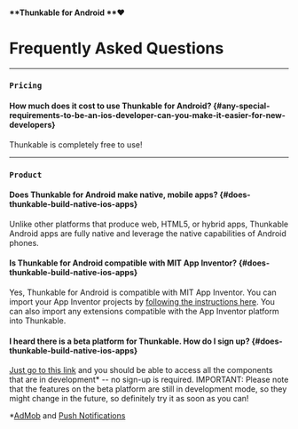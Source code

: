 #### **Thunkable for Android **❤

# Frequently Asked Questions

---

### `Pricing`

#### How much does it cost to use Thunkable for Android? {#any-special-requirements-to-be-an-ios-developer-can-you-make-it-easier-for-new-developers}

Thunkable is completely free to use!

---

### `Product`

#### Does Thunkable for Android make native, mobile apps? {#does-thunkable-build-native-ios-apps}

Unlike other platforms that produce web, HTML5, or hybrid apps, Thunkable Android apps are fully native and leverage the native capabilities of Android phones.

#### Is Thunkable for Android compatible with MIT App Inventor? {#does-thunkable-build-native-ios-apps}

Yes, Thunkable for Android is compatible with MIT App Inventor.  You can import your App Inventor projects by [following the instructions here](https://www.gitbook.com/book/thunkable/thunkable-docs/edit#/edit/master/Android/ai-import.md?_k=mhzql3). You can also import any extensions compatible with the App Inventor platform into Thunkable.

#### I heard there is a beta platform for Thunkable. How do I sign up? {#does-thunkable-build-native-ios-apps}

[Just go to this link](https://beta.thunkable.com) and you should be able to access all the components that are in development\* -- no sign-up is required. IMPORTANT: Please note that the features on the beta platform are still in development mode, so they might change in the future, so definitely try it as soon as you can!

\*[AdMob](/android/components/monetisation/admob.md) and [Push Notifications](/android/components/push-notifications.md)



